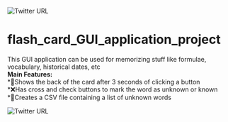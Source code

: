 ![Twitter URL](https://img.shields.io/twitter/follow/imksprateek?style=social) 
# flash_card_GUI_application_project
This GUI application can be used for memorizing stuff like formulae, vocabulary, historical dates, etc   <br>
**Main Features:**   <br>
*🎴Shows the back of the card after 3 seconds of clicking a button    <br> 
*❌Has cross and check buttons to mark the word as unknown or known  <br> 
*📄Creates a CSV file containing a list of unknown words   <br>

![Twitter URL](https://twitter.com/imksprateek/status/1664300844874072065)

